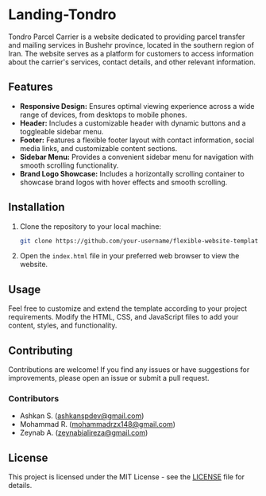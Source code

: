 # Landing-Tondro
Tondro Parcel Carrier is a website dedicated to providing parcel transfer and mailing services in Bushehr province, located in the southern region of Iran. The website serves as a platform for customers to access information about the carrier's services, contact details, and other relevant information.

## Features

- **Responsive Design:** Ensures optimal viewing experience across a wide range of devices, from desktops to mobile phones.
- **Header:** Includes a customizable header with dynamic buttons and a toggleable sidebar menu.
- **Footer:** Features a flexible footer layout with contact information, social media links, and customizable content sections.
- **Sidebar Menu:** Provides a convenient sidebar menu for navigation with smooth scrolling functionality.
- **Brand Logo Showcase:** Includes a horizontally scrolling container to showcase brand logos with hover effects and smooth scrolling.

## Installation

1. Clone the repository to your local machine:

    ```bash
    git clone https://github.com/your-username/flexible-website-template.git
    ```

2. Open the `index.html` file in your preferred web browser to view the website.

## Usage

Feel free to customize and extend the template according to your project requirements. Modify the HTML, CSS, and JavaScript files to add your content, styles, and functionality.

## Contributing

Contributions are welcome! If you find any issues or have suggestions for improvements, please open an issue or submit a pull request.

### Contributors

- Ashkan S. (ashkanspdev@gmail.com)
- Mohammad R. (mohammadrzx148@gmail.com)
- Zeynab A. (zeynabialireza@gmail.com)

## License

This project is licensed under the MIT License - see the [LICENSE](LICENSE) file for details.
